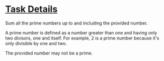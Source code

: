 # <a href="https://www.freecodecamp.org/challenges/sum-all-primes">Task Details</a>

Sum all the prime numbers up to and including the provided number.

A prime number is defined as a number greater than one and having only two divisors, one and itself. For example, 2 is a prime number because it's only divisible by one and two.

The provided number may not be a prime.
